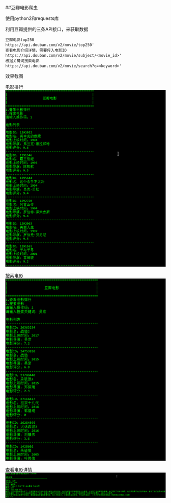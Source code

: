 ##豆瓣电影爬虫

使用python2和requests库

利用豆瓣提供的三条API接口，来获取数据

	豆瓣电影top250
	https://api.douban.com/v2/movie/top250'
	查看电影介绍详情，需要传入电影ID
	https://api.douban.com/v2/movie/subject/<movie_id>'
	根据关键词搜索电影
	https://api.douban.com/v2/movie/search?q=<keyword>'

效果截图

电影排行
![](./images/1.png)

搜索电影
![](./images/2.png)

查看电影详情
![](./images/3.png)





